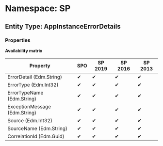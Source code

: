 # Namespace: SP
## Entity Type: AppInstanceErrorDetails

### Properties

**Availability matrix**

Property | SPO | SP 2019 | SP 2016 | SP 2013
----------|-----|---------|---------|--------
ErrorDetail (Edm.String) | ✔ | ✔ | ✔ | ✔
ErrorType (Edm.Int32) | ✔ | ✔ | ✔ | ✔
ErrorTypeName (Edm.String) | ✔ | ✔ | ✔ | ✔
ExceptionMessage (Edm.String) | ✔ | ✔ | ✔ | ✔
Source (Edm.Int32) | ✔ | ✔ | ✔ | ✔
SourceName (Edm.String) | ✔ | ✔ | ✔ | ✔
CorrelationId (Edm.Guid) | ✔ | ✔ | ✔ | ✔

